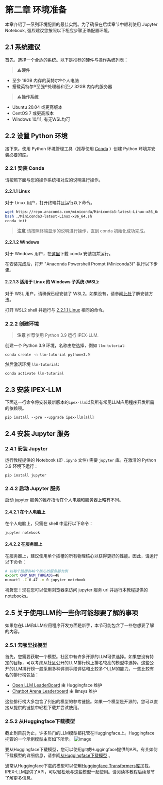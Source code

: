 # 第二章 环境准备

本章介绍了一系列环境配置的最佳实践。为了确保在后续章节中顺利使用 Jupyter Notebook, 强烈建议您按照以下相应步骤正确配置环境。

## 2.1 系统建议
首先，选择一个合适的系统。以下是推荐的硬件与操作系统列表：

>⚠️**硬件**

- 至少 16GB 内存的英特尔®个人电脑
- 搭载英特尔®至强®处理器和至少 32GB 内存的服务器

>⚠️**操作系统**

- Ubuntu 20.04 或更高版本
- CentOS 7 或更高版本
- Windows 10/11, 有无WSL均可

## 2.2 设置 Python 环境

接下来，使用 Python 环境管理工具（推荐使用 [Conda](https://docs.conda.io/projects/conda/en/stable/) ）创建 Python 环境并安装必要的库。


### 2.2.1 安装 Conda
请按照下面与您的操作系统相对应的说明进行操作。

#### 2.2.1.1 Linux

对于 Linux 用户，打开终端并且运行以下命令。

```bash
wget https://repo.anaconda.com/miniconda/Miniconda3-latest-Linux-x86_64.sh
bash ./Miniconda3-latest-Linux-x86_64.sh
conda init
```
>**注意**
> 请按照终端显示的说明进行操作，直到 conda 初始化成功完成。


#### 2.2.1.2 Windows

对于 Windows 用户，在[这里](https://docs.conda.io/en/latest/miniconda.html#latest-miniconda-installer-links)下载 conda 安装包并运行。

在安装完成后，打开 "Anaconda Powershell Prompt (Miniconda3)" 执行以下步骤。

#### 2.2.1.3 适用于 Linux 的 Windows 子系统 (WSL):

对于 WSL 用户，请确保已经安装了 WSL2。如果没有，请参阅[此处](https://bigdl.readthedocs.io/en/latest/doc/UserGuide/win.html#install-wsl2l)了解安装方法。

打开 WSL2 shell 并运行与 [2.2.1.1 Linux](#2211-linux) 相同的命令。



### 2.2.2 创建环境
> **注意**
> 推荐使用 Python 3.9 运行 IPEX-LLM.

创建一个 Python 3.9 环境，名称由您选择，例如 `llm-tutorial`:
```
conda create -n llm-tutorial python=3.9
```
然后激活环境 `llm-tutorial`:
```
conda activate llm-tutorial
```

## 2.3 安装 IPEX-LLM

下面这一行命令将安装最新版本的`ipex-llm`以及所有常见LLM应用程序开发所需的依赖项。
```
pip install --pre --upgrade ipex-llm[all]
```

## 2.4 安装 Jupyter 服务

### 2.4.1 安装 Jupyter
运行教程提供的 Notebook (即 `.ipynb` 文件) 需要 `jupyter` 库。在激活的 Python 3.9 环境下运行：
```
pip install jupyter
```

### 2.4.2 启动 Jupyter 服务
启动 jupyter 服务的推荐指令在个人电脑和服务器上略有不同。

#### 2.4.2.1 在个人电脑上
在个人电脑上，只需在 shell 中运行以下命令：
```
jupyter notebook
```

#### 2.4.2.2 在服务器上
在服务器上，建议使用单个插槽的所有物理核心以获得更好的性能。因此，请运行以下命令：
```bash
# 以每个插槽有48个核心的服务器为例
export OMP_NUM_THREADS=48
numactl -C 0-47 -m 0 jupyter notebook
```

祝贺您！现在您可以使用浏览器来访问 jupyter 服务 url 并运行本教程提供的notebooks。


## 2.5 关于使用LLM的一些你可能想要了解的事项

如果您在LLM和LLM应用程序开发方面是新手，本节可能包含了一些您想要了解的内容。

### 2.5.1 去哪里找模型

首先，您需要获取一个模型。社区中有许多开源的LLM可供选择。如果您没有特定的目标，可以考虑从社区公开的LLM排行榜上排名较高的模型中选择。这些公开的LLM排行榜一般采用多种评测手段评估和比较多个LLM的能力。一些比较有名的排行榜包括：

- [Open LLM LeaderBoard](https://huggingface.co/spaces/HuggingFaceH4/open_llm_leaderboard) 由 Huggingface 维护 
- [Chatbot Arena Leaderboard](https://huggingface.co/spaces/lmsys/chatbot-arena-leaderboard) 由 llmsys 维护

这些排行榜大多包含了列出的模型的参考链接。如果一个模型是开源的，您可以直接从提供的链接中轻松下载并尝试使用。


### 2.5.2 从Huggingface下载模型

截止到目前为止，许多热门的LLM模型都托管在Huggingface上。Huggingface托管的一个示例模型主页如下所示。
![image](https://github.com/shane-huang/bigdl-llm-tutorial/assets/1995599/a04df95f-5590-4bf1-968c-32cf494ece92)

要从Huggingface下载模型，您可以使用git或Huggingface提供的API。有关如何下载模型的详细信息，请参阅[从Huggingface下载模型](https://huggingface.co/docs/hub/models-downloading) 。

通常从Huggingface下载的模型可以使用[Huggingface Transformers库](https://huggingface.co/docs/transformers/index)加载。IPEX-LLM提供了API，可以轻松地与这些模型一起使用。请阅读本教程后续章节了解更多信息。
